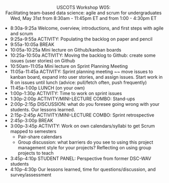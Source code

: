 <p align="center">USCOTS Workshop W05:  </br>
Facilitating team-based data science: agile and scrum for undergraduates  </br>
Wed, May 31st from 8:30am - 11:45pm ET and from 1:00 - 4:30pm ET </p>

- 8:30a-9:25a Welcome, overview, introductions, and first steps with agile and scrum
- 9:25a-9:55a ACTIVITY: Populating the backlog on paper and pencil 
- 9:55a-10:05a BREAK
- 10:05a-10:25a Mini lecture on Github/kanban boards 
- 10:25a-10:50a ACTIVITY: Moving the backlog to Github: create some issues (user stories) on Github
- 10:50am-11:05a Mini lecture on Sprint Planning Meeting
- 11:05a-11:45a ACTIVITY: Sprint planning meeting ~~ move issues to kanban board, expand into user stories, and assign issues. Start work in R on issues until lunch (advice: pull/fetch often, push frequently)
- 11:45a-1:00p LUNCH (on your own)
- 1:00p-1:30p ACTIVITY: Time to work on sprint issues
- 1:30p-2:00p ACTIVITY/MINI-LECTURE COMBO: Stand-ups
- 2:00p-2:15p DISCUSSION: what do you foresee going wrong with your students. Our lessons learned.
- 2:15p-2:45p ACTIVITY/MINI-LECTURE COMBO: Sprint retrospective
- 2:45p-3:00p BREAK
- 3:00p-3:45p ACTIVITY: Work on own calendars/syllabi to get Scrum mapped to semesters 
  - Pair-share calendars 
  - Group discussion: what barriers do you see to using this project management style for your projects?
  Reflecting on using group projects to teach
- 3:45p-4:10p STUDENT PANEL: Perspective from former DSC-WAV students 
- 4:10p-4:30p Our lessons learned, time for questions/discussion, and survey/assessment


